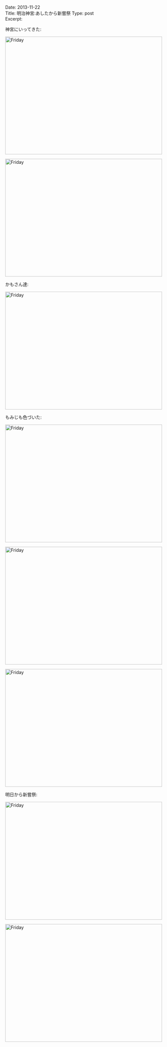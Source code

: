 Date: 2013-11-22  
Title:  明治神宮:あしたから新嘗祭 
Type: post  
Excerpt:   



神宮にいってきた:

<a href="http://www.flickr.com/photos/hdknr/11070201755/" title="Friday by hidelafoglia, on Flickr"><img src="https://farm3.staticflickr.com/2875/11070201755_7d63ab8546.jpg" width="500" height="375" alt="Friday"></a>

<a href="http://www.flickr.com/photos/hdknr/11070309456/" title="Friday by hidelafoglia, on Flickr"><img src="https://farm4.staticflickr.com/3735/11070309456_47b90605c4.jpg" width="500" height="375" alt="Friday"></a>

かもさん達:

<a href="http://www.flickr.com/photos/hdknr/11070320404/" title="Friday by hidelafoglia, on Flickr"><img src="https://farm8.staticflickr.com/7319/11070320404_d3fb0bd3a6.jpg" width="500" height="375" alt="Friday"></a>


もみじも色づいた:


<a href="http://www.flickr.com/photos/hdknr/11070327706/" title="Friday by hidelafoglia, on Flickr"><img src="https://farm6.staticflickr.com/5529/11070327706_b22a1c0fcf.jpg" width="500" height="375" alt="Friday"></a>

<a href="http://www.flickr.com/photos/hdknr/11070391123/" title="Friday by hidelafoglia, on Flickr"><img src="https://farm4.staticflickr.com/3711/11070391123_55af7e6658.jpg" width="500" height="375" alt="Friday"></a>

<a href="http://www.flickr.com/photos/hdknr/11070337936/" title="Friday by hidelafoglia, on Flickr"><img src="https://farm3.staticflickr.com/2836/11070337936_897ea6fce1.jpg" width="500" height="375" alt="Friday"></a>

明日から新嘗祭:

<a href="http://www.flickr.com/photos/hdknr/11070248215/" title="Friday by hidelafoglia, on Flickr"><img src="https://farm3.staticflickr.com/2870/11070248215_2bbd713a20.jpg" width="500" height="375" alt="Friday"></a>

<a href="http://www.flickr.com/photos/hdknr/11070390336/" title="Friday by hidelafoglia, on Flickr"><img src="https://farm3.staticflickr.com/2878/11070390336_2250ee06cd.jpg" width="500" height="375" alt="Friday"></a>

